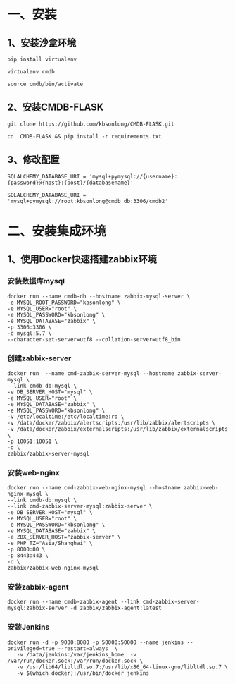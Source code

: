 # 一、安装

## 1、安装沙盒环境

    pip install virtualenv

    virtualenv cmdb

    source cmdb/bin/activate

## 2、安装CMDB-FLASK

    git clone https://github.com/kbsonlong/CMDB-FLASK.git

    cd  CMDB-FLASK && pip install -r requirements.txt

## 3、修改配置

    SQLALCHEMY_DATABASE_URI = 'mysql+pymysql://{username}:{password}@{host}:{post}/{databasename}'

    SQLALCHEMY_DATABASE_URI = 'mysql+pymysql://root:kbsonlong@cmdb_db:3306/cmdb2'

# 二、安装集成环境

## 1、使用Docker快速搭建zabbix环境

### 安装数据库mysql

    docker run --name cmdb-db --hostname zabbix-mysql-server \
    -e MYSQL_ROOT_PASSWORD="kbsonlong" \
    -e MYSQL_USER="root" \
    -e MYSQL_PASSWORD="kbsonlong" \
    -e MYSQL_DATABASE="zabbix" \
    -p 3306:3306 \
    -d mysql:5.7 \
    --character-set-server=utf8 --collation-server=utf8_bin

### 创建zabbix-server

    docker run  --name cmd-zabbix-server-mysql --hostname zabbix-server-mysql \
    --link cmdb-db:mysql \
    -e DB_SERVER_HOST="mysql" \
    -e MYSQL_USER="root" \
    -e MYSQL_DATABASE="zabbix" \
    -e MYSQL_PASSWORD="kbsonlong" \
    -v /etc/localtime:/etc/localtime:ro \
    -v /data/docker/zabbix/alertscripts:/usr/lib/zabbix/alertscripts \
    -v /data/docker/zabbix/externalscripts:/usr/lib/zabbix/externalscripts \
    -p 10051:10051 \
    -d \
    zabbix/zabbix-server-mysql

### 安装web-nginx

    docker run --name cmd-zabbix-web-nginx-mysql --hostname zabbix-web-nginx-mysql \
    --link cmdb-db:mysql \
    --link cmd-zabbix-server-mysql:zabbix-server \
    -e DB_SERVER_HOST="mysql" \
    -e MYSQL_USER="root" \
    -e MYSQL_PASSWORD="kbsonlong" \
    -e MYSQL_DATABASE="zabbix" \
    -e ZBX_SERVER_HOST="zabbix-server" \
    -e PHP_TZ="Asia/Shanghai" \
    -p 8000:80 \
    -p 8443:443 \
    -d \
    zabbix/zabbix-web-nginx-mysql

### 安装zabbix-agent

    docker run --name cmdb-zabbix-agent --link cmd-zabbix-server-mysql:zabbix-server -d zabbix/zabbix-agent:latest


### 安装Jenkins

    docker run -d -p 9000:8080 -p 50000:50000 --name jenkins --privileged=true --restart=always  \
       -v /data/jenkins:/var/jenkins_home  -v /var/run/docker.sock:/var/run/docker.sock \
       -v /usr/lib64/libltdl.so.7:/usr/lib/x86_64-linux-gnu/libltdl.so.7 \
       -v $(which docker):/usr/bin/docker jenkins

